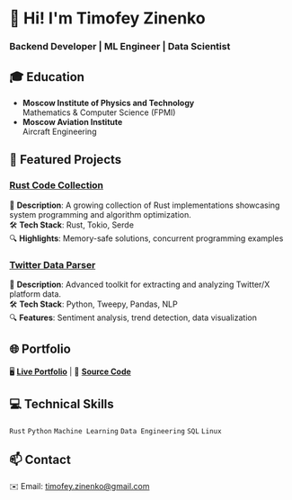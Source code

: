 # 👋 Hi! I'm Timofey Zinenko  
### Backend Developer | ML Engineer | Data Scientist 

## 🎓 Education  
- **Moscow Institute of Physics and Technology**  
  Mathematics & Computer Science (FPMI)  
- **Moscow Aviation Institute**  
  Aircraft Engineering 



## 🚀 Featured Projects  

### [Rust Code Collection](https://github.com/TimofeyZinenko/rust_code)  
📌 **Description**: A growing collection of Rust implementations showcasing system programming and algorithm optimization.  
🛠 **Tech Stack**: Rust, Tokio, Serde  
🔍 **Highlights**: Memory-safe solutions, concurrent programming examples  

### [Twitter Data Parser](https://github.com/TimofeyZinenko/Twitter_parser)  
📌 **Description**: Advanced toolkit for extracting and analyzing Twitter/X platform data.  
🛠 **Tech Stack**: Python, Tweepy, Pandas, NLP  
🔍 **Features**: Sentiment analysis, trend detection, data visualization  



## 🌐 Portfolio  
🖥 **[Live Portfolio](https://timofeyzinenko.github.io/github.io/)** | 🐙 **[Source Code](https://github.com/TimofeyZinenko/github.io)**


## 💻 Technical Skills  
`Rust` `Python` `Machine Learning` `Data Engineering` `SQL` `Linux`  

## 📫 Contact  
✉️ Email: [timofey.zinenko@gmail.com](mailto:timofey.zinenko@gmail.com)  

